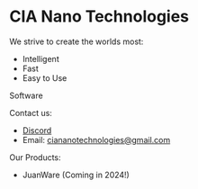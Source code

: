 # CIA Nano Technologies
We strive to create the worlds most:
- Intelligent
- Fast
- Easy to Use
  
Software

Contact us:
- [Discord](https://discord.gg/kMSyYjsxkJ)
- Email: ciananotechnologies@gmail.com

Our Products:
- JuanWare (Coming in 2024!)
